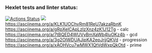 ### Hexlet tests and linter status:
[![Actions Status](https://github.com/unforgiven30/php-project-45/workflows/hexlet-check/badge.svg)](https://github.com/unforgiven30/php-project-45/actions)
<a href="https://codeclimate.com/github/unforgiven30/php-project-45/maintainability"><img src="https://api.codeclimate.com/v1/badges/d46286e335c0554c328a/maintainability" /></a>
https://asciinema.org/a/KLK1UOChvRm81ReU7akzaRbnK
https://asciinema.org/a/gRpXelCApLzIzXnz4zK1J12Tg - calc
https://asciinema.org/a/7tBQED4WUVyBmXaWb4IuOKz4b - gcd
https://asciinema.org/a/3g2OlWDUAJipKA2epJrjjQKVd - progression
https://asciinema.org/a/xAOHVcu7wMWX1QtVdWxpQkOtd - prime

